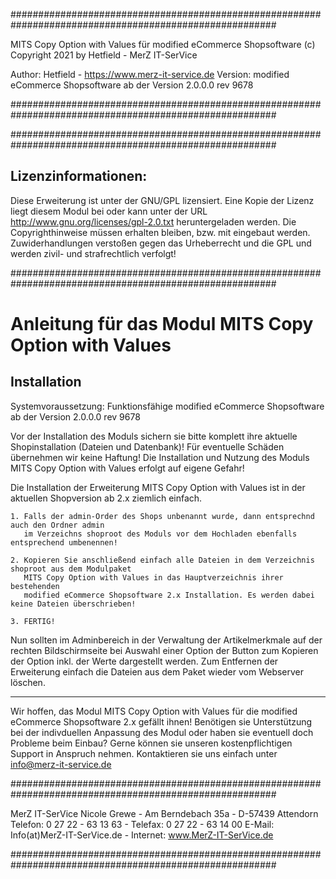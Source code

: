 
########################################################################################################

MITS Copy Option with Values für modified eCommerce Shopsoftware
(c) Copyright 2021 by Hetfield - MerZ IT-SerVice

Author: 	Hetfield - https://www.merz-it-service.de
Version: 	modified eCommerce Shopsoftware ab der Version 2.0.0.0 rev 9678

########################################################################################################


########################################################################################################

Lizenzinformationen:
--------------------------------------------------------------------------------------------------------
Diese Erweiterung ist unter der GNU/GPL lizensiert. Eine Kopie der Lizenz liegt diesem Modul bei 
oder kann unter der URL http://www.gnu.org/licenses/gpl-2.0.txt heruntergeladen werden. Die 
Copyrighthinweise müssen erhalten bleiben, bzw. mit eingebaut werden. Zuwiderhandlungen verstoßen 
gegen das Urheberrecht und die GPL und werden zivil- und strafrechtlich verfolgt!

########################################################################################################

Anleitung für das Modul MITS Copy Option with Values
========================================================================================================

Installation
--------------------------------------------------------------------------------------------------------
Systemvoraussetzung: Funktionsfähige modified eCommerce Shopsoftware ab der Version 2.0.0.0 rev 9678

Vor der Installation des Moduls sichern sie bitte komplett ihre aktuelle Shopinstallation (Dateien und Datenbank)!
Für eventuelle Schäden übernehmen wir keine Haftung!
Die Installation und Nutzung des Moduls MITS Copy Option with Values erfolgt auf eigene Gefahr!

Die Installation der Erweiterung MITS Copy Option with Values ist in der aktuellen Shopversion ab 2.x ziemlich einfach.

    1. Falls der admin-Order des Shops unbenannt wurde, dann entsprechnd auch den Ordner admin 
       im Verzeichns shoproot des Moduls vor dem Hochladen ebenfalls entsprechend umbenennen!

    2. Kopieren Sie anschließend einfach alle Dateien in dem Verzeichnis shoproot aus dem Modulpaket 
       MITS Copy Option with Values in das Hauptverzeichnis ihrer bestehenden 
       modified eCommerce Shopsoftware 2.x Installation. Es werden dabei keine Dateien überschrieben!

    3. FERTIG!

Nun sollten im Adminbereich in der Verwaltung der Artikelmerkmale auf der rechten Bildschirmseite bei 
Auswahl einer Option der Button zum Kopieren der Option inkl. der Werte dargestellt werden. 
Zum Entfernen der Erweiterung einfach die Dateien aus dem Paket wieder vom Webserver löschen.


--------------------------------------------------------------------------------------------------------
Wir hoffen, das Modul MITS Copy Option with Values für die modified eCommerce Shopsoftware 2.x gefällt ihnen! 
Benötigen sie Unterstützung bei der indivduellen Anpassung des Modul oder haben sie eventuell doch Probleme beim Einbau? 
Gerne können sie unseren kostenpflichtigen Support in Anspruch nehmen. 
Kontaktieren sie uns einfach unter info@merz-it-service.de



########################################################################################################

MerZ IT-SerVice
Nicole Grewe - Am Berndebach 35a - D-57439 Attendorn
Telefon: 0 27 22 - 63 13 63 - Telefax: 0 27 22 - 63 14 00
E-Mail: Info(at)MerZ-IT-SerVice.de - Internet: www.MerZ-IT-SerVice.de

########################################################################################################